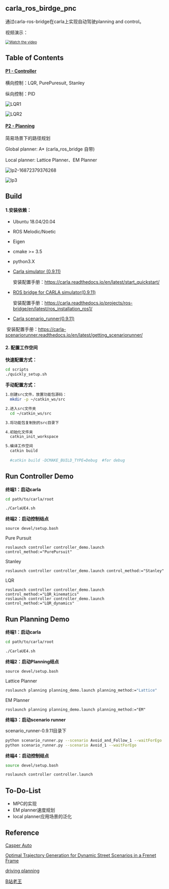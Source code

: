 ## carla_ros_birdge_pnc

通过carla-ros-bridge在carla上实现自动驾驶planning and control。

视频演示：

[<img src="https://gitee.com/czjaixuexi/typora_pictures/raw/master/img/202306202123205.png" alt="Watch the video" style="zoom: 80%;" />](https://www.bilibili.com/list/22049880?sid=3502982&desc=1&oid=360071646&bvid=BV1PX4y1s7aa)



## Table of Contents

#### [P1 - Controller](./controller)

横向控制：LQR, PurePuresuit, Stanley

纵向控制：PID

![LQR1](figure/LQR1.gif)





![LQR2](figure/LQR2.gif)





#### [P2 - Planning](./planning)

简易场景下的路径规划

Global planner: A* (carla_ros_bridge 自带) 

Local planner: Lattice Planner、EM Planner

![lp2-16872379376268](figure/lp2.gif)

![lp3](figure/lp3.gif)



## Build

#### 1.安装依赖：

- Ubuntu 18.04/20.04 

- ROS Melodic/Noetic

- Eigen

- cmake >= 3.5

- python3.X

  

- [Carla simulator (0.9.11)](https://github.com/carla-simulator/carla/releases/tag/0.9.11)  

  安装配置手册：https://carla.readthedocs.io/en/latest/start_quickstart/

  

- [ROS bridge for CARLA simulator(0.9.11)](https://github.com/carla-simulator/ros-bridge/tree/0.9.11)  

  安装配置手册：https://carla.readthedocs.io/projects/ros-bridge/en/latest/ros_installation_ros1/

  

- [Carla scenario_runner(0.9.11)](https://github.com/czjaixuexi/scenario_runner/tree/v0.9.11-czj)

​		安装配置手册：https://carla-scenariorunner.readthedocs.io/en/latest/getting_scenariorunner/



#### 2. 配置工作空间

**快速配置方式：**

```bash
cd scripts
./quickly_setup.sh
```

**手动配置方式：**

```bash
1.创建src文件，放置功能包源码：
  mkdir -p ~/catkin_ws/src

2.进入src文件夹
  cd ~/catkin_ws/src

3.将功能包复制到的src目录下

4.初始化文件夹
  catkin_init_workspace

5.编译工作空间
  catkin build
  
  #catkin build -DCMAKE_BUILD_TYPE=Debug  #for debug
```





## Run Controller Demo

**终端1：启动carla**

```bash
cd path/to/carla/root

./CarlaUE4.sh
```

**终端2：启动控制结点**

```
source devel/setup.bash
```

Pure Pursuit

```
roslaunch controller controller_demo.launch control_method:="PurePursuit"
```

Stanley

```
roslaunch controller controller_demo.launch control_method:="Stanley"
```

LQR

```
roslaunch controller controller_demo.launch control_method:="LQR_kinematics"
roslaunch controller controller_demo.launch control_method:="LQR_dynamics"
```





## Run Planning Demo

**终端1：启动carla**

```bash
cd path/to/carla/root

./CarlaUE4.sh
```



**终端2：启动Planning结点**

```
source devel/setup.bash
```

Lattice Planner

```bash
roslaunch planning planning_demo.launch planning_method:="Lattice"
```

EM Planner

```
roslaunch planning planning_demo.launch planning_method:="EM"
```



**终端3：启动scenario runner** 

scenario_runner-0.9.11目录下

```bash
python scenario_runner.py --scenario Avoid_and_Follow_1 --waitForEgo   #用于Lattice Planner
python scenario_runner.py --scenario Avoid_1 --waitForEgo			   #用于EM Planner
```



**终端4：启动控制结点**

```bash
source devel/setup.bash

roslaunch controller controller.launch
```



## To-Do-List

- MPC的实现
- EM planner速度规划
- local planner应用场景的泛化





## Reference

[Casper Auto](https://github.com/casper-auto)

[Optimal Trajectory Generation for Dynamic Street Scenarios in a Frenet Frame](https://www.researchgate.net/publication/224156269_Optimal_Trajectory_Generation_for_Dynamic_Street_Scenarios_in_a_Frenet_Frame)

[driving planning](https://github.com/zhaokun506/driving-planning)

[B站老王](https://github.com/VincentWong3/automatic-driving-decision-and-planning-for-matlab)

